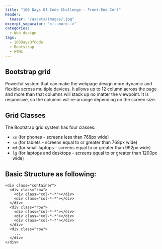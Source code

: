 ```yaml
---
title: "100 Days Of Code Challenge - Front-End Cert"
header:
  teaser: "/assets/images/.jpg"
excerpt_separator: "<!--more-->"
categories:
  - Web design
tags:
  - 100DaysOfCode
  - Bootstrap
  - HTML
---
```


## Bootstrap grid
Powerful system that can make the webpage design more dynamic and flexible across multiple devices. It allows up to 12 column across the page and more than that columns will stack up no matter the viewpoint. It is responsive, so the columns will re-arrange depending on the screen size.

## Grid Classes
The Bootstrap grid system has four classes:

- `xs` (for phones - screens less than 768px wide)
- `sm` (for tablets - screens equal to or greater than 768px wide)
- `md` (for small laptops - screens equal to or greater than 992px wide)
- `lg` (for laptops and desktops - screens equal to or greater than 1200px wide)

## Basic Structure as following:
```
<div class="container">
  <div class="row">
    <div class="col-*-*"></div>
    <div class="col-*-*"></div>
  </div>
  <div class="row">
    <div class="col-*-*"></div>
    <div class="col-*-*"></div>
    <div class="col-*-*"></div>
  </div>
  <div class="row">
    ...
  </div>
</div>
```

